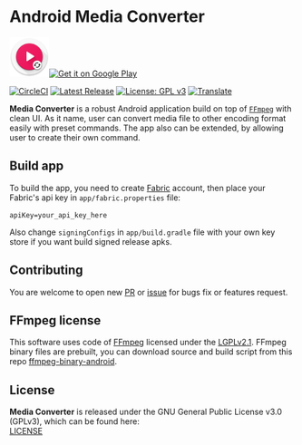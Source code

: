 # Android Media Converter

<img src="app/src/main/res/mipmap-xhdpi/ic_launcher_round.png" height="70px"><a href='https://play.google.com/store/apps/details?id=com.github.khangnt.mcp&pcampaignid=MKT-Other-global-all-co-prtnr-py-PartBadge-Mar2515-1'><img alt='Get it on Google Play' src='https://play.google.com/intl/en_us/badges/images/generic/en_badge_web_generic.png' height="70px"/></a>

[![CircleCI](https://img.shields.io/circleci/project/github/Khang-NT/Android-Media-Converter.svg)](https://circleci.com/gh/Khang-NT/Android-Media-Converter) [![Latest Release](https://img.shields.io/github/release/Khang-NT/Android-Media-Converter.svg)](https://github.com/Khang-NT/Android-Media-Converter/releases) [![License: GPL v3](https://img.shields.io/badge/License-GPL%20v3-blue.svg)](LICENSE)  [![Translate](http://translate.ymusicapp.com/widgets/media-converter/en/strings/svg-badge.svg)](http://translate.ymusicapp.com/engage/media-converter/en/?utm_source=widget)

**Media Converter** is a robust Android application build on top of [`FFmpeg`](https://ffmpeg.org) with clean UI.
As it name, user can convert media file to other encoding format easily with preset commands. The app 
also can be extended, by allowing user to create their own command.

## Build app
To build the app, you need to create [Fabric](https://fabric.io) account, then place your Fabric's api
key in `app/fabric.properties` file:

```
apiKey=your_api_key_here
```

Also change `signingConfigs` in `app/build.gradle` file with your own key store if you want build signed release 
apks.

## Contributing
You are welcome to open new [PR](https://github.com/Khang-NT/Android-Media-Converter/pulls) or [issue](https://github.com/Khang-NT/Android-Media-Converter/issues) 
for bugs fix or features request.

## FFmpeg license
This software uses code of <a href=http://ffmpeg.org>FFmpeg</a> licensed under the <a href=http://www.gnu.org/licenses/old-licenses/lgpl-2.1.html>LGPLv2.1</a>.
FFmpeg binary files are prebuilt, you can download source and build script from this repo [ffmpeg-binary-android](https://github.com/Khang-NT/ffmpeg-binary-android).

## License
**Media Converter** is released under the GNU General Public License v3.0 (GPLv3), which can be found here:  
[LICENSE](LICENSE)
